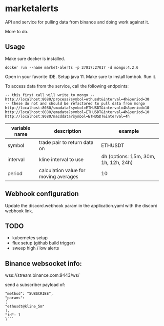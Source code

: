 # marketalerts

API and service for pulling data from binance and doing work against it.

More to do.

## Usage

Make sure docker is installed.
```
docker run --name market-alerts -p 27017:27017 -d mongo:4.2.0
```

Open in your favorite IDE. Setup java 11. Make sure to install lombok. Run it.


To access data from the service, call the following endpoints: 

```
-- this first call will write to mongo --
http://localhost:8080/process?symbol=ethusdt&interval=4h&period=30
-- these do not and should be refactored to pull data from mongo
http://localhost:8080/smadata?symbol=ETHUSDT&interval=4h&period=10
http://localhost:8080/emadata?symbol=ETHUSDT&interval=4h&period=10
http://localhost:8080/macddata?symbol=ETHUSDT&interval=4h
```

| variable name | description | example |
| ----- | ------ | ------ |
| symbol | trade pair to return data on | ETHUSDT |
| interval | kline interval to use | 4h (options: 15m, 30m, 1h, 12h, 24h) |
| period | calculation value for moving averages | 10 |

## Webhook configuration

Update the discord.webhook param in the application.yaml with the discord webhook link.

## TODO

* kubernetes setup
* flux setup (github build trigger)
* sweep high / low alerts

## Binance websocket info:

wss://stream.binance.com:9443/ws/<streamName>

send a subscriber payload of:

```{
"method": "SUBSCRIBE",
"params":
[
"ethusdt@kline_5m"
],
"id": 1
}```
